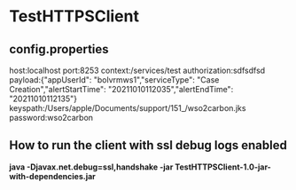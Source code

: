 # TestHTTPSClient
## config.properties <br />
host:localhost
port:8253
context:/services/test
authorization:sdfsdfsd
payload:{"appUserId": "bolvrmws1","serviceType": "Case Creation","alertStartTime": "20211010112035","alertEndTime": "20211010112135"}
keyspath:/Users/apple/Documents/support/151_/wso2carbon.jks
password:wso2carbon

## How to run the client with ssl debug logs enabled <br />
**java -Djavax.net.debug=ssl,handshake -jar TestHTTPSClient-1.0-jar-with-dependencies.jar <path to config.properties file>**
